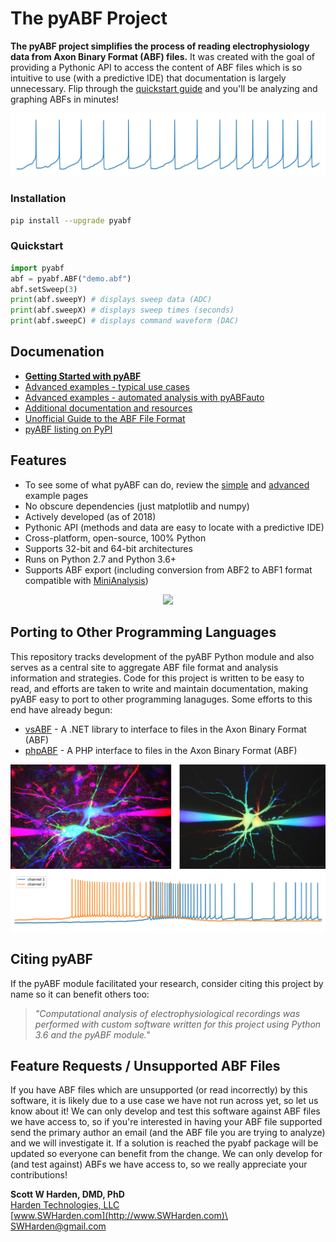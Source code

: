 # The pyABF Project

**The pyABF project simplifies the process of reading electrophysiology data from Axon Binary Format (ABF) files.** It was created with the goal of providing a Pythonic API to access the content of ABF files which is so intuitive to use (with a predictive IDE) that documentation is largely unnecessary. Flip through the [quickstart guide](https://github.com/swharden/pyABF/tree/master/docs/getting-started) and you'll be analyzing and graphing ABFs in minutes!

![](/docs/graphics/2017-11-06-aps.png)

### Installation
```bash
pip install --upgrade pyabf
```

### Quickstart
```python
import pyabf
abf = pyabf.ABF("demo.abf")
abf.setSweep(3)
print(abf.sweepY) # displays sweep data (ADC)
print(abf.sweepX) # displays sweep times (seconds)
print(abf.sweepC) # displays command waveform (DAC)
```

## Documenation
* **[Getting Started with pyABF](/docs/getting-started)**
* [Advanced examples - typical use cases](/docs/getting-started/advanced.md)
* [Advanced examples - automated analysis with pyABFauto](https://github.com/swharden/pyABFauto)
* [Additional documentation and resources](/docs/)
* [Unofficial Guide to the ABF File Format](/docs/advanced/abf-file-format/)
* [pyABF listing on PyPI](https://pypi.org/project/pyabf/)

## Features
* To see some of what pyABF can do, review the [simple](/docs/getting-started) and [advanced](/docs/getting-started/advanced.md) example pages
* No obscure dependencies (just matplotlib and numpy)
* Actively developed (as of 2018)
* Pythonic API (methods and data are easy to locate with a predictive IDE)
* Cross-platform, open-source, 100% Python
* Supports 32-bit and 64-bit architectures
* Runs on Python 2.7 and Python 3.6+
* Supports ABF export (including conversion from ABF2 to ABF1 format compatible with [MiniAnalysis](http://www.synaptosoft.com/MiniAnalysis/))

<p align="center">
  <img src="https://github.com/swharden/pyABF/blob/master/docs/getting-started/source/advanced_08b_using_plot_module.jpg">
</p>

## Porting to Other Programming Languages
This repository tracks development of the pyABF Python module and also serves as a central site to aggregate ABF file format and analysis information and strategies. Code for this project is written to be easy to read, and efforts are taken to write and maintain documentation, making pyABF easy to port to other programming lanaguges. Some efforts to this end have already begun:

* [vsABF](https://github.com/swharden/vsABF) - A .NET library to interface to files in the Axon Binary Format (ABF)
* [phpABF](https://github.com/swharden/phpABF) - A PHP interface to files in the Axon Binary Format (ABF)

![](/docs/graphics/spacer_paired_patch.jpg)
![](/docs/graphics/2017-11-18-multichannel.png)

## Citing pyABF
If the pyABF module facilitated your research, consider citing this project by name so it can benefit others too:

> _"Computational analysis of electrophysiological recordings was performed with custom software 
> written for this project using Python 3.6 and the pyABF module."_

## Feature Requests / Unsupported ABF Files
If you have ABF files which are unsupported (or read incorrectly) by this software, it is likely due to a use case we have not run across yet, so let us know about it! We can only develop and test this software against ABF files we have access to, so if you're interested in having your ABF file supported send the primary author an email (and the ABF file you are trying to analyze) and we will investigate it. If a solution is reached the pyabf package will be updated so everyone can benefit from the change. We can only develop for (and test against) ABFs we have access to, so we really appreciate your contributions!

**Scott W Harden, DMD, PhD**\
[Harden Technologies, LLC](http://tech.SWHarden.com)\
[www.SWHarden.com](http://www.SWHarden.com)\
[SWHarden@gmail.com](mailto:swharden@gmail.com)
